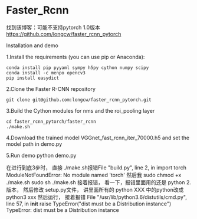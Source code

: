 # Faster_Rcnn
找到该博客：可能不支持pytorch 1.0版本
https://github.com/longcw/faster_rcnn_pytorch

Installation and demo

 1.Install the requirements (you can use pip or Anaconda):

    conda install pip pyyaml sympy h5py cython numpy scipy
    conda install -c menpo opencv3
    pip install easydict

 2.Clone the Faster R-CNN repository

    git clone git@github.com:longcw/faster_rcnn_pytorch.git

 3.Build the Cython modules for nms and the roi_pooling layer

    cd faster_rcnn_pytorch/faster_rcnn
    ./make.sh

 4.Download the trained model VGGnet_fast_rcnn_iter_70000.h5 and set the model path in demo.py

 5.Run demo python demo.py
 
 
 在进行到底3步时， 直接 ./make.sh报错File "build.py", line 2, in <module>
    import torch
ModuleNotFoundError: No module named 'torch'    然后我  sudo chmod +x ./make.sh  sudo  sh ./make.sh
 接着报错， 看一下，报错里面用的还是 python 2.版本，  然后修改  setup.py文件，  讲里面所有的 python XXX 中的python改成  python3 xxx
 然后运行， 接着报错  File "/usr/lib/python3.6/distutils/cmd.py", line 57, in __init__
    raise TypeError("dist must be a Distribution instance")
TypeError: dist must be a Distribution instance
